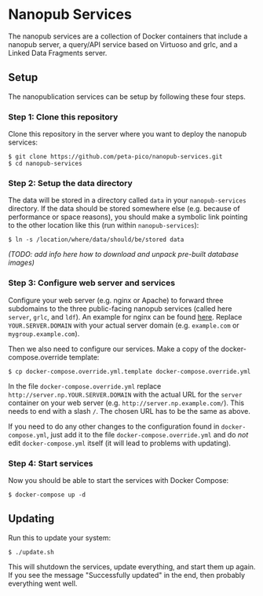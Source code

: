 Nanopub Services
================

The nanopub services are a collection of Docker containers that include a
nanopub server, a query/API service based on Virtuoso and grlc, and a Linked
Data Fragments server.


## Setup

The nanopublication services can be setup by following these four steps.


### Step 1: Clone this repository

Clone this repository in the server where you want to deploy the nanopub
services:

    $ git clone https://github.com/peta-pico/nanopub-services.git
    $ cd nanopub-services


### Step 2: Setup the data directory

The data will be stored in a directory called `data` in your `nanopub-services`
directory. If the data should be stored somewhere else (e.g. because of
performance or space reasons), you should make a symbolic link pointing to the
other location like this (run within `nanopub-services`):

    $ ln -s /location/where/data/should/be/stored data

_(TODO: add info here how to download and unpack pre-built database images)_


### Step 3: Configure web server and services

Configure your web server (e.g. nginx or Apache) to forward three subdomains to
the three public-facing nanopub services (called here `server`, `grlc`, and
`ldf`). An example for nginx can be found [here](nginx-config-template.txt).
Replace `YOUR.SERVER.DOMAIN` with your actual server domain (e.g. `example.com`
or `mygroup.example.com`).

Then we also need to configure our services. Make a copy of the
docker-compose.override template:

    $ cp docker-compose.override.yml.template docker-compose.override.yml

In the file `docker-compose.override.yml` replace
`http://server.np.YOUR.SERVER.DOMAIN` with the actual URL for the `server`
container on your web server (e.g. `http://server.np.example.com/`). This needs
to end with a slash `/`. The chosen URL has to be the same as above.

If you need to do any other changes to the configuration found in
`docker-compose.yml`, just add it to the file `docker-compose.override.yml` and
do _not_ edit `docker-compose.yml` itself (it will lead to problems with
updating).


### Step 4: Start services

Now you should be able to start the services with Docker Compose:

    $ docker-compose up -d


## Updating

Run this to update your system:

    $ ./update.sh

This will shutdown the services, update everything, and start them up again. If
you see the message "Successfully updated" in the end, then probably everything
went well.
